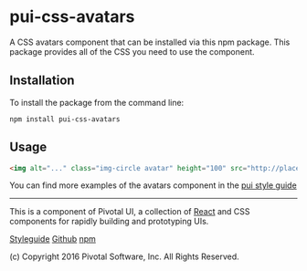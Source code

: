 # pui-css-avatars

A CSS avatars component that can be installed via this npm package.
This package provides all of the CSS you need to use the component.



## Installation

To install the package from the command line:

```
npm install pui-css-avatars
```

## Usage

```html
<img alt="..." class="img-circle avatar" height="100" src="http://placehold.it/100x100" width="100">
```


You can find more examples of the avatars component in the [pui style guide](http://styleguide.pivotal.io/)


*****************************************

This is a component of Pivotal UI, a collection of [React](https://facebook.github.io/react/) and CSS components for rapidly building and prototyping UIs.

[Styleguide](http://styleguide.pivotal.io)
[Github](https://github.com/pivotal-cf/pivotal-ui)
[npm](https://www.npmjs.com/browse/keyword/pivotal%20ui%20modularized)

(c) Copyright 2016 Pivotal Software, Inc. All Rights Reserved.
